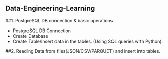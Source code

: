 ## Data-Engineering-Learning
##1. PostgreSQL DB connection & basic operations

- PostgreSQL DB Connection
- Create Database
- Create Table/Insert data in the tables. (Using SQL queries with Python).

##2. Reading Data from files(JSON/CSV/PARQUET) and insert into tables.


